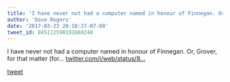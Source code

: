 ```yaml
---
title: 'I have never not had a computer named in honour of Finnegan. Or, Grover, for...'
author: 'Dave Rogers'
date: '2017-03-23 20:18:37-07:00'
tweet_id: 845112590191669248
---
```

I have never not had a computer named in honour of Finnegan. Or, Grover, for that matter (for… [twitter.com/i/web/status/8…](https://twitter.com/i/web/status/845112590191669248)

[tweet](https://twitter.com/yukondude/status/845112590191669248)